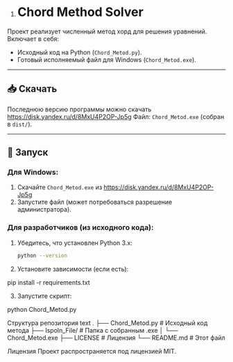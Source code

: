 1.
   # Chord Method Solver

  Проект реализует численный метод хорд для решения уравнений.  
  Включает в себя:
  - Исходный код на Python (`Chord_Metod.py`).
  - Готовый исполняемый файл для Windows (`Chord_Metod.exe`).
  
  ---
  
  ## 📥 **Скачать**
  Последнюю версию программы можно скачать https://disk.yandex.ru/d/8MxU4P2OP-Jp5g
  Файл: `Chord_Metod.exe` (собран в `dist/`).
  
  ---
  
  ## 🚀 **Запуск**
  ### Для Windows:
  1. Скачайте `Chord_Metod.exe` из https://disk.yandex.ru/d/8MxU4P2OP-Jp5g
  2. Запустите файл (может потребоваться разрешение администратора).
  
  ### Для разработчиков (из исходного кода):
  1. Убедитесь, что установлен Python 3.x:
     ```bash
     python --version

2. Установите зависимости (если есть):

  pip install -r requirements.txt


3. Запустите скрипт:
   
  python Chord_Metod.py


Структура репозитория
text
.
├── Chord_Metod.py      # Исходный код метода
├── Ispoln_File/               # Папка с собранным .exe
│   └── Chord_Metod.exe
├── LICENSE             # Лицензия
└── README.md           # Этот файл


Лицензия
Проект распространяется под лицензией MIT.

